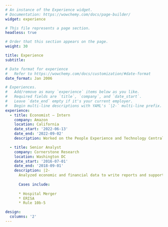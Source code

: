 ```yaml
---
# An instance of the Experience widget.
# Documentation: https://wowchemy.com/docs/page-builder/
widget: experience

# This file represents a page section.
headless: true

# Order that this section appears on the page.
weight: 30

title: Experience
subtitle:

# Date format for experience
#   Refer to https://wowchemy.com/docs/customization/#date-format
date_format: Jan 2006

# Experiences.
#   Add/remove as many `experience` items below as you like.
#   Required fields are `title`, `company`, and `date_start`.
#   Leave `date_end` empty if it's your current employer.
#   Begin multi-line descriptions with YAML's `|2-` multi-line prefix.
experience:
  - title: Economist — Intern
    company: Amazon
    location: California
    date_start: '2022-06-13'
    date_end: '2022-09-02'
    description: Worked on the People Experience and Technology Central Science (PXTCS) team.

  - title: Senior Analyst
    company: Cornerstone Research
    location: Washington DC
    date_start: '2016-07-01'
    date_end: '2018-09-01'
    description: |2-
      Analyzed economic and financial data to write reports and support PhD experts during legal testimony. Utilized data science techniques and econometric methods to calculate damages and show causality.
      
      Cases include:
      
      * Hospital Merger
      * ERISA
      * Rule 10b-5

design:
  columns: '2'
---
```


